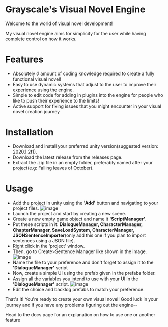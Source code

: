 # Grayscale's Visual Novel Engine
Welcome to the world of visual novel development!

My visual novel engine aims for simplicity for the user while having complete control on how it works.

# Features
- Absolutely *0* amount of coding knowledge required to create a fully functional visual novel!
- Easy to use dynamic systems that adjust to the user to improve their experience using the engine.
- Simple to edit code for adding in plugins into the engine for people who like to push their experience to the limits!
- Active support for fixing issues that you might encounter in your visual novel creation journey

# Installation
- Download and install your preferred unity version(suggested version: 2020.1.2f1).
- Download the latest release from the releases page.
- Extract the .zip file in an empty folder, preferably named after your project(e.g: Falling leaves of October).

# Usage
- Add the project in unity using the **'Add'** button and navigating to your project files.
![image](https://user-images.githubusercontent.com/45263750/132753210-2fcea2a1-433f-4dc8-9882-e6b74ed23fd2.png)
- Launch the project and start by creating a new scene.
- Create a new empty game object and name it **'ScriptManager'**.
- Put these scripts in it: **DialogueManager, CharacterManager, ChapterManager, SaveLoadSystem, CharacterManager, JSONSentenceImporter**(only add this one if you plan to import sentences using a JSON file).
- Right click in the 'project' window.
- Then, go to Create>Sentence Manager like shown in the image.
![image](https://user-images.githubusercontent.com/45263750/132752576-bbe18e99-7a1c-4d61-b578-c1214cb63af8.png)
- Name the file to your preference and don't forget to assign it to the **'DialogueManager'** script
- Now, create a simple UI using the prefab given in the prefabs folder.
- Assign all the variables you intend to use with your UI in the **'DialogueManager'** script.
![image](https://user-images.githubusercontent.com/45263750/132753604-e4f976b2-580d-40b7-809e-ba1b92fa1a71.png)
- Edit the choice and backlog prefabs to match your preference.

That's it! You're ready to create your own visual novel! Good luck in your journey and if you have any problems figuring out the engine--

Head to the docs page for an explanation on how to use one or another feature
